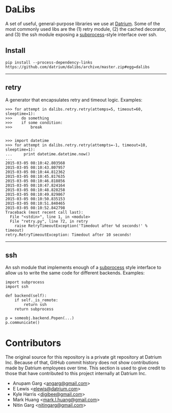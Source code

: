 # DaLibs

A set of useful, general-purpose libraries we use at [Datrium](http://www.datrium.com). Some of the
most commonly used libs are the (1) retry module, (2) the cached decorator, and (3) the ssh module exposing a [subprocess](https://docs.python.org/2/library/subprocess.html)-style interface
over ssh.

## Install
```
pip install --process-dependency-links https://github.com/datrium/dalibs/archive/master.zip#egg=dalibs
```

---
## retry
A generator that encapsulates retry and timeout logic. Examples:

```
>>> for attempt in dalibs.retry.retry(attemps=5, timeout=60, sleeptime=1):
>>>    do something
>>>    if some condition:
>>>        break


>>> import datetime
>>> for attempt in dalibs.retry.retry(attempts=-1, timeout=10, sleeptime=1):
...     print datetime.datetime.now()
...
2015-03-05 08:10:42.803568
2015-03-05 08:10:43.807957
2015-03-05 08:10:44.812362
2015-03-05 08:10:45.817635
2015-03-05 08:10:46.818856
2015-03-05 08:10:47.824164
2015-03-05 08:10:48.828258
2015-03-05 08:10:49.829867
2015-03-05 08:10:50.835153
2015-03-05 08:10:51.840465
2015-03-05 08:10:52.842798
Traceback (most recent call last):
  File "<stdin>", line 1, in <module>
  File "retry.py", line 72, in retry
    raise RetryTimeoutException('Timedout after %d seconds!' % timeout)
retry.RetryTimeoutException: Timedout after 10 seconds!
```

---
## ssh
An ssh module that implements enough of a [subprocess](https://docs.python.org/2/library/subprocess.html) style interface to allow us to write the same code for different backends.
Examples:

```
import subprocess
import ssh

def backend(self):
    if self._is_remote:
        return ssh
    return subprocess

p = someobj.backend.Popen(...)
p.communicate()
```

# Contributors
The original source for this repository is a private git repository
at Datrium Inc. Because of that, GitHub commit history does not show
contributions made by Datrium employees over time. This section is used
to give credit to those that have contributed to this project internally
at Datrium Inc.

* Anupam Garg \<<angarg@gmail.com>\>
* E Lewis \<<elewis@datrium.com>\>
* Kyle Harris \<<digibee@gmail.com>\>
* Mark Huang \<<mark.l.huang@gmail.com>\>
* Nitin Garg \<<nitingarg@gmail.com>\>
